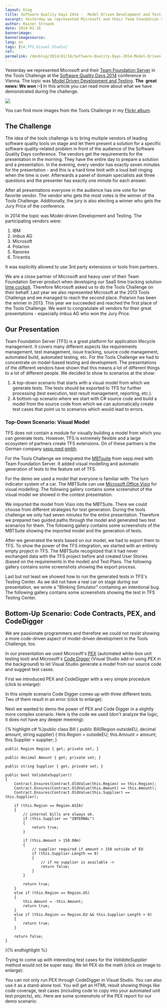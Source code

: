 ```yaml
---
layout: blog
title: Software Quality Days 2014 -  Model Driven Development and Testing
excerpt: Yesterday we represented Microsoft and their Team Foundation Server in the Tools Challenge at the Software Quality Days 2014 in Vienna. The topic was Model Driven Development and Testing. The  great news -  We won  - -) Read more about what we have demonstrated during the challenge.
author: Rainer Stropek
date: 2014-01-16
bannerimage: 
bannerimagesource: 
lang: en
tags: [C#,TFS,Visual Studio]
ref: 
permalink: /devblog/2014/01/16/Software-Quality-Days-2014-Model-Driven-Development-and-Testing
---
```


<p class="showcase">Yesterday we represented Microsoft and their <a href="http://msdn.microsoft.com/en-us/vstudio/ff637362.aspx" target="_blank">Team Foundation Server</a> in the Tools Challenge at the <a href="http://www.software-quality-days.com" target="_blank">Software Quality Days 2014</a> conference in Vienna. The topic was <a href="http://en.wikipedia.org/wiki/Model-based_testing" title="Model-based testing on Wikipedia" target="_blank">Model Driven Development and Testing</a>. <strong>The  great news: We won :-)</strong> In this article you can read more about what we have demonstrated during the challenge.<br /></p><p>
  <img src="{{site.baseurl}}/content/images/blog/2014/01/MBTDemo/ToolsChallenge.jpg" />
</p><p>You can find more images from the Tools Challenge in my <a href="http://www.flickr.com/photos/rainerstropek/sets/72157639817988406/" target="_blank">Flickr album</a>.</p><h2>The Challenge</h2><p>The idea of the tools challenge is to bring multiple vendors of leading software quality tools on stage and let them present a solution for a specific software quality-related problem in front of the audience of the Software Quality Days conference. The vendors get the requirements for the presentation in the morning. They have the entire day to prepare a solution and a presentation. In the evening, every vendor has exactly seven minutes for the presentation - and this is a hard time limit with a loud bell ringing when the time is over. Afterwards a panel of domain specialists ask three questions and the presenter has exactly one minute for each answer.</p><p>After all presentations everyone in the audience has one vote for her favorite vendor. The vendor who gets the most votes is the winner of the Tools Challenge. Additionally, the jury is also electing a winner who gets the Jury Price of the conference.</p><p>In 2014 the topic was Model-driven Development and Testing. The participating vendors were:</p><ol>
  <li>IBM</li>
  <li>imbus AG</li>
  <li>Microsoft</li>
  <li>Polarion</li>
  <li>Ranorex</li>
  <li>Tricentis</li>
</ol><p>It was explicitly allowed to use 3rd party extensions or tools from partners.</p><p>We are a close partner of Microsoft and heavy user of their Team Foundation Server product when developing our SaaS time tracking solution <a href="http://www.timecockpit.com" target="_blank">time cockpit</a>. Therefore Microsoft asked us to do the Tools Challenge on their behalf. Last year we also represented Microsoft at the 2013 Tools Challenge and we managed to reach the second place. Polarion has been the winner in 2013. This year we succeeded and reached the first place of the Tools Challenge. We want to congratulate all vendors for their great presentations - especially imbus AG who won the Jury Price.</p><h2>Our Presentation</h2><p>Team Foundation Server (TFS) is a great platform for application lifecycle management. It covers many different aspects like requirements management, test management, issue tracking, source code management, automated build, automated testing, etc. For the Tools Challenge we had to concentrate on model-based testing and development. The presentations of the different vendors have shown that this means a lot of different things to a lot of different people. We decided to show to scenarios at the show:</p><ol>
  <li>A top-down scenario that starts with a visual model from which we generate tests. The tests should be exported to TFS for further processing (test execution, test result management, reporting, etc.).</li>
  <li>A bottom-up scenario where we start with C# source code and build a model from the source code from which we can automatically create test cases that point us to scenarios which would lead to errors.</li>
</ol><h3>Top-Down Scenario: Visual Model</h3><p>TFS does not contain a module for visually building a model from which you can generate tests. However, TFS is extremely flexible and a large ecosystem of partners create TFS extensions. On of these partners is the German company <a href="http://www.seppmed.de/" target="_blank">sepp.med gmbh</a>.</p><p class="showcase">For the Tools Challenge we integrated the <a href="http://www.seppmed.de/produkte/mbtsuite.html" target="_blank">MBTsuite</a> from sepp.med with Team Foundation Server. It added visual modelling and automatic generation of tests to the feature set of TFS.</p><p>For the demo we used a model that everyone is familiar with: The turn indicator system of a car. The MBTSuite can use <a href="http://office.microsoft.com/en-us/visio/" target="_blank">Microsoft Office Visio</a> for visual modelling. The following gallery contains some screenshot of the visual model we showed in the contest presentation.</p><function name="Composite.Media.ImageGallery.Slimbox2">
  <param name="MediaFolder" value="MediaArchive:6902ff0b-c390-455a-9288-5dd645d9777b" />
  <param name="ThumbnailMaxWidth" value="200" />
  <param name="ThumbnailMaxHeight" value="200" />
  <param name="ImageMaxWidth" value="1024" />
  <param name="ImageMaxHeight" value="768" />
</function><p>We imported the model from Visio into the MBTSuite. There we could choose from different strategies for test generation. During the tools challenge we only had seven minutes for the entire presentation. Therefore we prepared two guided paths through the model and generated two test scenarios for them. The following gallery contains some screenshots of the MBTSuite showing the imported model and the generation of tests.</p><function name="Composite.Media.ImageGallery.Slimbox2">
  <param name="MediaFolder" value="MediaArchive:3cdb9d96-8970-4fa3-aeb3-091f45daa4d6" />
  <param name="ThumbnailMaxWidth" value="200" />
  <param name="ThumbnailMaxHeight" value="200" />
  <param name="ImageMaxWidth" value="1024" />
  <param name="ImageMaxHeight" value="768" />
</function><p>After we generated the tests based on our model, we had to export them to TFS. To show the power of the TFS integration, we started with an entirely empty project in TFS. The MBTSuite recognized that it had never exchanged data with the TFS project before and created User Stories (based on the requirements in the model) and Test Plans. The following gallery contains some screenshots showing the export process.</p><function name="Composite.Media.ImageGallery.Slimbox2">
  <param name="MediaFolder" value="MediaArchive:8e2e2e40-7776-445a-b353-5b41d55ceac3" />
  <param name="ThumbnailMaxWidth" value="200" />
  <param name="ThumbnailMaxHeight" value="200" />
  <param name="ImageMaxWidth" value="1024" />
  <param name="ImageMaxHeight" value="768" />
</function><p>Last but not least we showed how to run the generated tests in TFS's Testing Center. As we did not have a real car on stage during our presentation, we wrote a "Blinking Simulator" containing an intentional bug. The following gallery contains some screenshots showing the test in TFS Testing Center.</p><function name="Composite.Media.ImageGallery.Slimbox2">
  <param name="MediaFolder" value="MediaArchive:313a0386-d02f-431a-a4f4-8d72ce8ab8ca" />
  <param name="ThumbnailMaxWidth" value="200" />
  <param name="ThumbnailMaxHeight" value="200" />
  <param name="ImageMaxWidth" value="1024" />
  <param name="ImageMaxHeight" value="768" />
</function><h2>Bottom-Up Scenario: Code Contracts, PEX, and CodeDigger</h2><p>We are passionate programmers and therefore we could not resist showing a more code-driven aspect of model-driven development in the Tools Challenge, too.</p><p class="showcase">In our presentation we used Microsoft's <a href="http://research.microsoft.com/en-us/projects/Pex/" target="_blank">PEX</a> (automated white-box unit testing tool) and Microsoft's <a href="http://research.microsoft.com/en-us/projects/codedigger/" target="_blank">Code Digger</a> (Visual Studio add-in using PEX in the background) to let Visual Studio generate a model from our source code and suggest test cases.</p><p>First we introduced PEX and CodeDigger with a very simple procedure (click to enlarge):</p><function name="Composite.Media.ImageGallery.Slimbox2">
  <param name="MediaImage" value="MediaArchive:3bd825da-0027-45bc-8da4-c153c746057c" />
  <param name="ThumbnailMaxWidth" value="500" />
  <param name="ThumbnailMaxHeight" value="500" />
  <param name="ImageMaxWidth" value="1024" />
  <param name="ImageMaxHeight" value="1024" />
</function><p>In this simple scenario Code Digger comes up with three different tests. Two of them result in an error (click to enlarge):</p><function name="Composite.Media.ImageGallery.Slimbox2">
  <param name="MediaImage" value="MediaArchive:ee1f2b55-9b5e-4658-88a0-97f0193cd475" />
  <param name="ThumbnailMaxWidth" value="500" />
  <param name="ThumbnailMaxHeight" value="500" />
  <param name="ImageMaxWidth" value="1024" />
  <param name="ImageMaxHeight" value="1024" />
</function><p>Next we wanted to demo the power of PEX and Code Digger in a slightly more complex scenario. Here is the code we used (don't analyze the logic, it does not have any deeper meening):</p>{% highlight c# %}public class Bill
{
    public Bill(Region outsideEU, decimal amount, string supplier)
    {
        this.Region = outsideEU;
        this.Amount = amount;
        this.Supplier = supplier;
    }

    public Region Region { get; private set; }

    public decimal Amount { get; private set; }

    public string Supplier { get; private set; }

    public bool ValidateSupplier()
    {
        Contract.Ensures(Contract.OldValue(this.Region) == this.Region);
        Contract.Ensures(Contract.OldValue(this.Amount) == this.Amount);
        Contract.Ensures(Contract.OldValue(this.Supplier) == this.Supplier);

        if (this.Region == Region.ASIA)
        {
            // internal bills are always ok.
            if (this.Supplier == "INTERNAL")
            {
                return true;
            }

            if (this.Amount > 150.00m)
            {
                // supplier required if amount > 150 outside of EU
                if (this.Supplier.Length == 0)
                {
                    // if no supplier is available ->
                    return false;
                }
            }

            return true;
        }
        else if (this.Region == Region.US)
        {
            this.Amount = -this.Amount;
            return true;
        }
        else if (this.Region == Region.EU && this.Supplier.Length > 0)
        {
            return true;
        }

        return false;
    }
}{% endhighlight %}<p>Trying to come up with interesting test cases for the <em>ValidateSupplier</em> method would not be super easy. We let PEX do the math (click on image to enlarge):</p><function name="Composite.Media.ImageGallery.Slimbox2">
  <param name="MediaImage" value="MediaArchive:13d3184f-ca8e-474c-bf32-996082e7d896" />
  <param name="ThumbnailMaxWidth" value="500" />
  <param name="ThumbnailMaxHeight" value="500" />
  <param name="ImageMaxWidth" value="1024" />
  <param name="ImageMaxHeight" value="1024" />
</function><p>You can not only run PEX through CodeDigger in Visual Studio. You can also use it as a stand-alone tool. You will get an HTML result showing things like code coverage, test cases (including code to copy into your automated unit test projects), etc. Here are some screenshots of the PEX report for our demo scenario:</p><function name="Composite.Media.ImageGallery.Slimbox2">
  <param name="MediaFolder" value="MediaArchive:598d2f77-6d43-4f3c-b7c6-4eb41fea5c99" />
  <param name="ThumbnailMaxWidth" value="200" />
  <param name="ThumbnailMaxHeight" value="200" />
  <param name="ImageMaxWidth" value="1024" />
  <param name="ImageMaxHeight" value="768" />
</function>